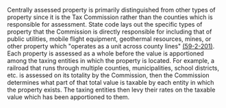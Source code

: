 Centrally assessed property is primarily distinguished from other types of property since it is the Tax Commission rather than the counties which is responsible for assessment. State code lays out the specific types of property that the Commission is directly responsible for including that of public utilities, mobile flight equipment, geothermal resources, mines, or other property which "operates as a unit across county lines" [(59-2-201)](https://le.utah.gov/xcode/Title59/Chapter2/59-2-S201.html?v=C59-2-S201_2025010120240501). Each property is assessed as a whole before the value is apportioned among the taxing entities in which the property is located. For example, a railroad that runs through multiple counties, municipalities, school districts, etc. is assessed on its totality by the Commission, then the Commission determines what part of that total value is taxable by each entity in which the property exists. The taxing entities then levy their rates on the taxable value which has been apportioned to them.
